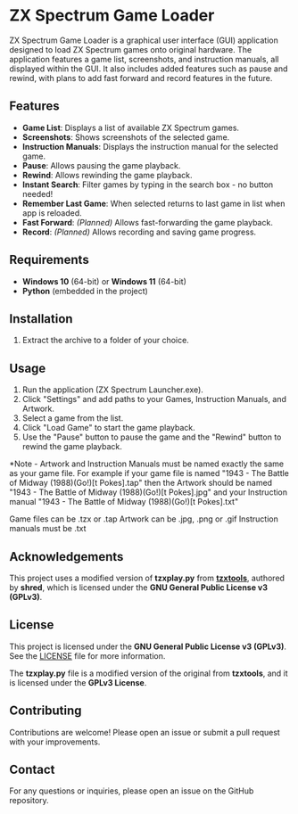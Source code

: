 # ZX Spectrum Game Loader

ZX Spectrum Game Loader is a graphical user interface (GUI) application designed to load ZX Spectrum games onto original hardware. The application features a game list, screenshots, and instruction manuals, all displayed within the GUI. It also includes added features such as pause and rewind, with plans to add fast forward and record features in the future.

## Features
- **Game List**: Displays a list of available ZX Spectrum games.
- **Screenshots**: Shows screenshots of the selected game.
- **Instruction Manuals**: Displays the instruction manual for the selected game.
- **Pause**: Allows pausing the game playback.
- **Rewind**: Allows rewinding the game playback.
- **Instant Search**: Filter games by typing in the search box - no button needed!
- **Remember Last Game**: When selected returns to last game in list when app is reloaded.
- **Fast Forward**: *(Planned)* Allows fast-forwarding the game playback.
- **Record**: *(Planned)* Allows recording and saving game progress.

## Requirements
- **Windows 10** (64-bit) or **Windows 11** (64-bit)
- **Python** (embedded in the project)

## Installation

1. Extract the archive to a folder of your choice.

## Usage

1. Run the application (ZX Spectrum Launcher.exe).
2. Click "Settings" and add paths to your Games, Instruction Manuals, and Artwork.
3. Select a game from the list.
4. Click "Load Game" to start the game playback.
5. Use the "Pause" button to pause the game and the "Rewind" button to rewind the game playback.

*Note - Artwork and Instruction Manuals must be named exactly the same as your game file.
For example if your game file is named "1943 - The Battle of Midway (1988)(Go!)[t Pokes].tap" then the Artwork should be named "1943 - The Battle of Midway (1988)(Go!)[t Pokes].jpg" and your Instruction manual "1943 - The Battle of Midway (1988)(Go!)[t Pokes].txt"

Game files can be .tzx or .tap
Artwork can be .jpg, .png or .gif
Instruction manuals must be .txt 

## Acknowledgements

This project uses a modified version of **tzxplay.py** from **[tzxtools](https://github.com/shred/tzxtools)**, authored by **shred**, which is licensed under the **GNU General Public License v3 (GPLv3)**.

## License

This project is licensed under the **GNU General Public License v3 (GPLv3)**. See the [LICENSE](./LICENSE) file for more information.

The **tzxplay.py** file is a modified version of the original from **tzxtools**, and it is licensed under the **GPLv3 License**.

## Contributing

Contributions are welcome! Please open an issue or submit a pull request with your improvements.

## Contact

For any questions or inquiries, please open an issue on the GitHub repository.
